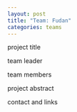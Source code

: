 ```yaml
---
layout: post
title: "Team: Fudan"
categories: teams
---
```


project title

team leader

team members

project abstract

contact and links
